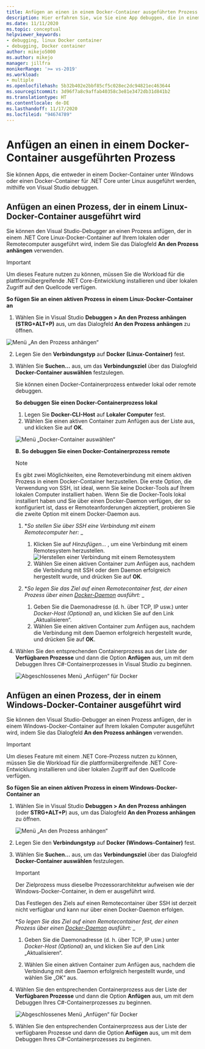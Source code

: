 ```yaml
---
title: Anfügen an einen in einem Docker-Container ausgeführten Prozess
description: Hier erfahren Sie, wie Sie eine App debuggen, die in einem Docker-Container ausgeführt wird. Dazu verwenden Sie Visual Studio.
ms.date: 11/11/2020
ms.topic: conceptual
helpviewer_keywords:
- debugging, linux Docker container
- debugging, Docker container
author: mikejo5000
ms.author: mikejo
manager: jillfra
monikerRange: '>= vs-2019'
ms.workload:
- multiple
ms.openlocfilehash: 5b32b402e2bbf85cf5c028ec2dc94821ec463644
ms.sourcegitcommit: 3d96f7a8c9affab40358c3e81e3472db31d841b2
ms.translationtype: HT
ms.contentlocale: de-DE
ms.lasthandoff: 11/17/2020
ms.locfileid: "94674789"
---
```

# <a name="attach-to-a-process-running-on-a-docker-container"></a>Anfügen an einen in einem Docker-Container ausgeführten Prozess 

Sie können Apps, die entweder in einem Docker-Container unter Windows oder einen Docker-Container für .NET Core unter Linux ausgeführt werden, mithilfe von Visual Studio debuggen.

## <a name="attach-to-a-process-running-on-a-linux-docker-container"></a> Anfügen an einen Prozess, der in einem Linux-Docker-Container ausgeführt wird

Sie können den Visual Studio-Debugger an einen Prozess anfügen, der in einem .NET Core Linux-Docker-Container auf Ihrem lokalen oder Remotecomputer ausgeführt wird, indem Sie das Dialogfeld **An den Prozess anhängen** verwenden.

> [!IMPORTANT]
> Um dieses Feature nutzen zu können, müssen Sie die Workload für die plattformübergreifende .NET Core-Entwicklung installieren und über lokalen Zugriff auf den Quellcode verfügen.

**So fügen Sie an einen aktiven Prozess in einem Linux-Docker-Container an**

1. Wählen Sie in Visual Studio **Debuggen > An den Prozess anhängen (STRG+ALT+P)** aus, um das Dialogfeld **An den Prozess anhängen** zu öffnen.

![Menü „An den Prozess anhängen“](../debugger/media/attach-process-menu.png "Attach_To_Process_Menu")

2. Legen Sie den **Verbindungstyp** auf **Docker (Linux-Container)** fest.
3. Wählen Sie **Suchen...** aus, um das **Verbindungsziel** über das Dialogfeld **Docker-Container auswählen** festzulegen.

    Sie können einen Docker-Containerprozess entweder lokal oder remote debuggen.

    **So debuggen Sie einen Docker-Containerprozess lokal**
    1. Legen Sie **Docker-CLI-Host** auf **Lokaler Computer** fest.
    1. Wählen Sie einen aktiven Container zum Anfügen aus der Liste aus, und klicken Sie auf **OK**.

    ![Menü „Docker-Container auswählen“](../debugger/media/select-docker-container.png "Select_Docker_Container_Menu")

    **B. So debuggen Sie einen Docker-Containerprozess remote**

    > [!NOTE]
    > Es gibt zwei Möglichkeiten, eine Remoteverbindung mit einem aktiven Prozess in einem Docker-Container herzustellen. Die erste Option, die Verwendung von SSH, ist ideal, wenn Sie keine Docker-Tools auf Ihrem lokalen Computer installiert haben.  Wenn Sie die Docker-Tools lokal installiert haben und Sie über einen Docker-Daemon verfügen, der so konfiguriert ist, dass er Remoteanforderungen akzeptiert, probieren Sie die zweite Option mit einem Docker-Daemon aus.

    1. **_So stellen Sie über SSH eine Verbindung mit einem Remotecomputer her:_* _
        1. Klicken Sie auf *Hinzufügen…* , um eine Verbindung mit einem Remotesystem herzustellen.<br/>
        ![Herstellen einer Verbindung mit einem Remotesystem](../debugger/media/connect-remote-system.png "Herstellen einer Verbindung mit einem Remotesystem")
        1. Wählen Sie einen aktiven Container zum Anfügen aus, nachdem die Verbindung mit SSH oder dem Daemon erfolgreich hergestellt wurde, und drücken Sie auf **OK**.

    1. **_So legen Sie das Ziel auf einen Remotecontainer fest, der einen Prozess über einen [Docker-Daemon](https://docs.docker.com/engine/reference/commandline/dockerd/) ausführt:_* _
        1. Geben Sie die Daemonadresse (d. h. über TCP, IP usw.) unter *Docker-Host (Optional)* an, und klicken Sie auf den Link „Aktualisieren“.
        1. Wählen Sie einen aktiven Container zum Anfügen aus, nachdem die Verbindung mit dem Daemon erfolgreich hergestellt wurde, und drücken Sie auf **OK**.

4. Wählen Sie den entsprechenden Containerprozess aus der Liste der **Verfügbaren Prozesse** und dann die Option **Anfügen** aus, um mit dem Debuggen Ihres C#-Containerprozesses in Visual Studio zu beginnen.

    ![Abgeschlossenes Menü „Anfügen“ für Docker](../debugger/media/docker-attach-complete.png "Abgeschlossenes Menü „Anfügen“ für Linux-Docker")

## <a name="attach-to-a-process-running-on-a-windows-docker-container"></a> Anfügen an einen Prozess, der in einem Windows-Docker-Container ausgeführt wird

Sie können den Visual Studio-Debugger an einen Prozess anfügen, der in einem Windows-Docker-Container auf Ihrem lokalen Computer ausgeführt wird, indem Sie das Dialogfeld **An den Prozess anhängen** verwenden.

> [!IMPORTANT]
> Um dieses Feature mit einem .NET Core-Prozess nutzen zu können, müssen Sie die Workload für die plattformübergreifende .NET Core-Entwicklung installieren und über lokalen Zugriff auf den Quellcode verfügen.

**So fügen Sie an einen aktiven Prozess in einem Windows-Docker-Container an**

1. Wählen Sie in Visual Studio **Debuggen > An den Prozess anhängen** (oder **STRG+ALT+P**) aus, um das Dialogfeld **An den Prozess anhängen** zu öffnen.

   ![Menü „An den Prozess anhängen“](../debugger/media/attach-process-menu-docker-windows.png "Attach_To_Process_Menu")

2. Legen Sie den **Verbindungstyp** auf **Docker (Windows-Container)** fest.
3. Wählen Sie **Suchen...** aus, um das **Verbindungsziel** über das Dialogfeld **Docker-Container auswählen** festzulegen.

    > [!IMPORTANT]
    > Der Zielprozess muss dieselbe Prozessorarchitektur aufweisen wie der Windows-Docker-Container, in dem er ausgeführt wird.

   Das Festlegen des Ziels auf einen Remotecontainer über SSH ist derzeit nicht verfügbar und kann nur über einen Docker-Daemon erfolgen.

    **_So legen Sie das Ziel auf einen Remotecontainer fest, der einen Prozess über einen [Docker-Daemon](https://docs.docker.com/engine/reference/commandline/dockerd/) ausführt:_* _
    1. Geben Sie die Daemonadresse (d. h. über TCP, IP usw.) unter *Docker-Host (Optional)* an, und klicken Sie auf den Link „Aktualisieren“.

    1. Wählen Sie einen aktiven Container zum Anfügen aus, nachdem die Verbindung mit dem Daemon erfolgreich hergestellt wurde, und wählen Sie „OK“ aus.

4. Wählen Sie den entsprechenden Containerprozess aus der Liste der **Verfügbaren Prozesse** und dann die Option **Anfügen** aus, um mit dem Debuggen Ihres C#-Containerprozesses zu beginnen.

    ![Abgeschlossenes Menü „Anfügen“ für Docker](../debugger/media/docker-attach-complete-windows.png "Abgeschlossenes Menü „Anfügen“ für Windows-Docker")

5.  Wählen Sie den entsprechenden Containerprozess aus der Liste der verfügbaren Prozesse und dann die Option **Anfügen** aus, um mit dem Debuggen Ihres C#-Containerprozesses zu beginnen.